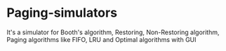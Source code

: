 # Paging-simulators
It's a simulator for Booth's algorithm, Restoring, Non-Restoring algorithm, Paging algorithms like FIFO, LRU and Optimal algorithms with GUI
